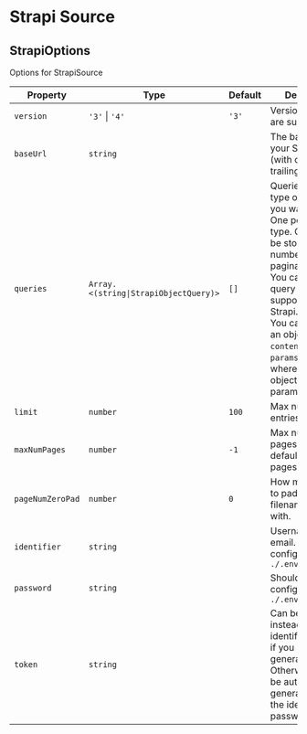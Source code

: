 # Strapi Source


##  StrapiOptions
Options for StrapiSource


| Property | Type | Default | Description |
| - | - | - | - |
| <a name="module_strapi-source.StrapiOptions+version">`version`</a> |  <code>&#x27;3&#x27;</code> \| <code>&#x27;4&#x27;</code>|  <code>'3'</code>  | Versions `3` and `4` are supported. |
| <a name="module_strapi-source.StrapiOptions+baseUrl">`baseUrl`</a> |  <code>string</code>|  | The base url of your Strapi CMS (with or without trailing slash). |
| <a name="module_strapi-source.StrapiOptions+queries">`queries`</a> |  <code>Array.&lt;(string\|StrapiObjectQuery)&gt;</code>|  <code>[]</code>  | Queries for each type of content you want to save. One per content type. Content will be stored  as numbered, paginated JSONs.<br>You can include all query parameters supported by Strapi.<br>You can also pass an object with a `contentType` and `params` property, where `params` is an object of query parameters. |
| <a name="module_strapi-source.StrapiOptions+limit">`limit`</a> |  <code>number</code>|  <code>100</code>  | Max number of entries per page. |
| <a name="module_strapi-source.StrapiOptions+maxNumPages">`maxNumPages`</a> |  <code>number</code>|  <code>-1</code>  | Max number of pages. Use the default of `-1` for all pages |
| <a name="module_strapi-source.StrapiOptions+pageNumZeroPad">`pageNumZeroPad`</a> |  <code>number</code>|  <code>0</code>  | How many zeros to pad each json filename index with. |
| <a name="module_strapi-source.StrapiOptions+identifier">`identifier`</a> |  <code>string</code>|  | Username or email. Should be configured via `./.env.local` |
| <a name="module_strapi-source.StrapiOptions+password">`password`</a> |  <code>string</code>|  | Should be configured via `./.env.local` |
| <a name="module_strapi-source.StrapiOptions+token">`token`</a> |  <code>string</code>|  | Can be used instead of identifer/password if you previously generated one. Otherwise this will be automatically generated using the identifier or password. |
